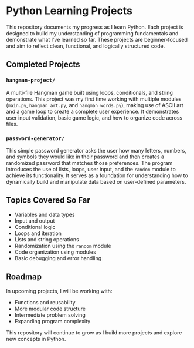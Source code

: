 # Python Learning Projects

This repository documents my progress as I learn Python. Each project is designed to build my understanding of programming fundamentals and demonstrate what I’ve learned so far. These projects are beginner-focused and aim to reflect clean, functional, and logically structured code.

## Completed Projects

### `hangman-project/`
A multi-file Hangman game built using loops, conditionals, and string operations. This project was my first time working with multiple modules (`main.py`, `hangman_art.py`, and `hangman_words.py`), making use of ASCII art and a game loop to create a complete user experience. It demonstrates user input validation, basic game logic, and how to organize code across files.

### `password-generator/`
This simple password generator asks the user how many letters, numbers, and symbols they would like in their password and then creates a randomized password that matches those preferences. The program introduces the use of lists, loops, user input, and the `random` module to achieve its functionality. It serves as a foundation for understanding how to dynamically build and manipulate data based on user-defined parameters.

## Topics Covered So Far

- Variables and data types
- Input and output
- Conditional logic
- Loops and iteration
- Lists and string operations
- Randomization using the `random` module
- Code organization using modules
- Basic debugging and error handling

## Roadmap

In upcoming projects, I will be working with:
- Functions and reusability
- More modular code structure
- Intermediate problem solving
- Expanding program complexity

This repository will continue to grow as I build more projects and explore new concepts in Python.
